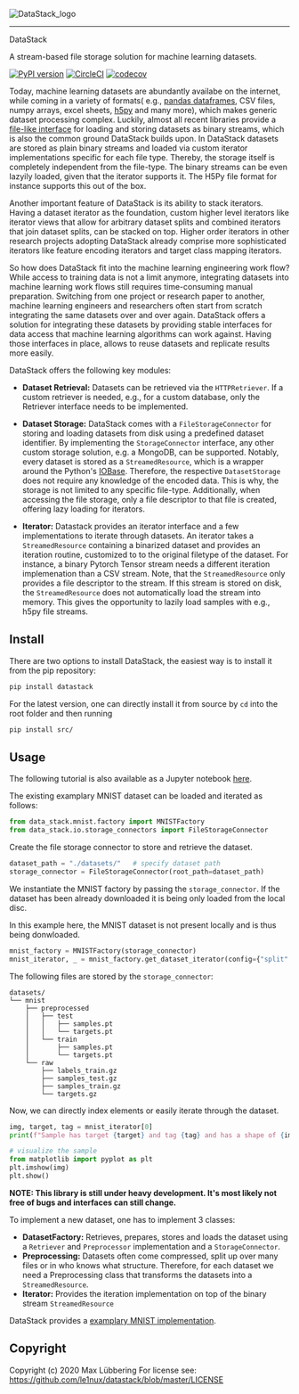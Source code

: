

![DataStack_logo](https://user-images.githubusercontent.com/47029859/148431377-239f5a0a-fc84-47f0-91a6-a874f634f43b.png)



_______________________________________________________________________________

DataStack

A stream-based file storage solution for machine learning datasets.

[![PyPI version](https://badge.fury.io/py/datastack.svg)](https://badge.fury.io/py/datastack)
[![CircleCI](https://circleci.com/gh/le1nux/datastack.svg?style=svg)](https://circleci.com/gh/le1nux/datastack)
[![codecov](https://codecov.io/gh/le1nux/datastack/branch/master/graph/badge.svg)](https://codecov.io/gh/le1nux/datastack)

Today, machine learning datasets are abundantly availabe on the internet, while coming in a variety of formats( e.g., [pandas dataframes](https://pandas.pydata.org/), CSV files, numpy arrays, excel sheets, [h5py](https://www.h5py.org/) and many more), which makes generic dataset processing complex. Luckily, almost all recent libraries provide a [file-like interface](https://docs.python.org/3/glossary.html#term-file-object) for loading and storing datasets as binary streams, which is also the common ground DataStack builds upon. In DataStack datasets are stored as plain binary streams and loaded via custom iterator implementations specific for each file type. Thereby, the storage itself is completely independent from the file-type. The binary streams can be even lazyily loaded, given that the iterator supports it. The H5Py file format for instance supports this out of the box. 

Another important feature of DataStack is its ability to stack iterators. Having a dataset iterator as the foundation, custom higher level iterators like iterator views that allow for arbitrary dataset splits and combined iterators that join dataset splits, can be stacked on top. Higher order iterators in other research projects adopting DataStack already comprise more sophisticated iterators like feature encoding iterators and target class mapping iterators. 

So how does DataStack fit into the machine learning engineering work flow? While access to training data is not a limit anymore, integrating datasets into machine learning work flows still requires time-consuming manual preparation. Switching from one project or research paper to another, machine learning engineers and researchers often start from scratch integrating the same datasets over and over again. DataStack offers a solution for integrating these datasets by providing stable interfaces for data access that machine learning algorithms can work against. Having those interfaces in place, allows to reuse datasets and replicate results more easily. 

DataStack offers the following key modules:

* **Dataset Retrieval:** Datasets can be retrieved via the `HTTPRetriever`. If a custom retriever is needed, e.g., for a custom database, only the Retriever interface needs to be implemented.

* **Dataset Storage:** DataStack comes with a `FileStorageConnector` for storing and loading datasets from disk using a predefined dataset identifier. By implementing the `StorageConnector` interface, any other custom storage solution, e.g. a MongoDB, can be supported. Notably, every dataset is stored as a `StreamedResource`, which is a wrapper around the Python's [IOBase](https://docs.python.org/3/library/io.html#i-o-base-classes). Therefore, the respective `DatasetStorage` does not require any knowledge of the encoded data. This is why, the storage is not limited to any specific file-type. Additionally, when accessing the file storage, only a file descriptor to that file is created, offering lazy loading for iterators.

* **Iterator:** Datastack provides an iterator interface and a few implementations to iterate through datasets. An iterator takes a `StreamedResource` containing a binarized dataset and provides an iteration routine, customized to to the original filetype of the dataset. For instance, a binary Pytorch Tensor stream needs a different iteration implemenation than a CSV stream. Note, that the `StreamedResource` only provides a file descriptor to the stream. If this stream is stored on disk, the `StreamedResource` does not automatically load the stream into memory. This gives the opportunity to lazily load samples with e.g., h5py file streams. 

## Install

There are two options to install DataStack, the easiest way is to install it from  the pip repository:

```bash
pip install datastack
``` 

For the latest version, one can directly install it from source by `cd` into the root folder and then running  

```bash
pip install src/
```

## Usage

The following tutorial is also available as a Jupyter notebook [here](https://github.com/le1nux/datastack/blob/master/getting_started_example/getting_started.ipynb).

The existing examplary MNIST dataset can be loaded and iterated as follows:

```python
from data_stack.mnist.factory import MNISTFactory
from data_stack.io.storage_connectors import FileStorageConnector
```

Create the file storage connector to store and retrieve the dataset.

```python
dataset_path = "./datasets/"   # specify dataset path
storage_connector = FileStorageConnector(root_path=dataset_path)
```

We instantiate the MNIST factory by passing the `storage_connector`. If the dataset has been already downloaded it is being only loaded from the local disc.

In this example here, the MNIST dataset is not present locally and is thus being donwloaded.

```python
mnist_factory = MNISTFactory(storage_connector)
mnist_iterator, _ = mnist_factory.get_dataset_iterator(config={"split": "train"})
```

The following files are stored by the `storage_connector`: 

```
datasets/
└── mnist
    ├── preprocessed
    │   ├── test
    │   │   ├── samples.pt
    │   │   └── targets.pt
    │   └── train
    │       ├── samples.pt
    │       └── targets.pt
    └── raw
        ├── labels_train.gz
        ├── samples_test.gz
        ├── samples_train.gz
        └── targets.gz
```

Now, we can directly index elements or easily iterate through the dataset.

```python 
img, target, tag = mnist_iterator[0]
print(f"Sample has target {target} and tag {tag} and has a shape of {img.shape}")

# visualize the sample
from matplotlib import pyplot as plt
plt.imshow(img)
plt.show()
```


**NOTE: This library is still under heavy development. It's most likely not free of bugs and interfaces can still change.**

To implement a new dataset, one has to implement 3 classes: 

* **DatasetFactory:** Retrieves, prepares, stores and loads the dataset using a `Retriever` and `Preprocessor` implementation and a `StorageConnector`.
* **Preprocessing:** Datasets often come compressed, split up over many files or in who knows what structure. Therefore, for each dataset we need a Preprocessing class that transforms the datasets into a `StreamedResource`. 
* **Iterator:** Provides the iteration implementation on top of the binary stream `StreamedResource`

DataStack provides a [examplary MNIST implementation](https://github.com/le1nux/datastack/blob/master/src/data_stack/mnist/factory.py). 

## Copyright

Copyright (c) 2020 Max Lübbering
For license see: https://github.com/le1nux/datastack/blob/master/LICENSE

